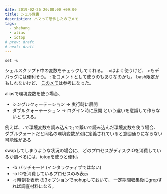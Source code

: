```yaml
---
date: 2019-02-26 20:00:00 +09:00
title: シェル覚書
description: ハマって恐怖したのでメモ
tags:
  - shebang
  - alias
  - iotop
# prev: draft
# next: draft
---
```


```
set -u
```
シェルスクリプト中の変数をチェックしてくれる。
`-x`はよく使うけど、`-e`もデバッグには便利そう。
`:`をコメントとして使うのもありなのかも。
bash限定かもしれないけど、
[このメモ](https://qiita.com/m-yamashita/items/889c116b92dc0bf4ea7da)は参考になった。

aliasで環境変数を使う場合、
- シングルクォーテーション -> 実行時に展開
- ダブルクォーテーション -> ログイン時に展開
という違いを意識して作らないとミスる。

例えば、`.`で環境変数を読み込んで`;`で繋いで読み込んだ環境変数を使う場合、
ダブルクォートだと同名の環境変数が別に定義されていると意図通りにならない可能性がある

swapしてしまうような状況の場合に、
どのプロセスがディスクIOを消費しているか調べるには、iotopを使うと便利。
- -b バッチモード (インタラクティブではない)
- -o IOを消費しているプロセスのみ表示
- -t 時刻を表示
の3オプションでnohupしておいて、
一定期間収集後にgrepすれば調査材料になる。

